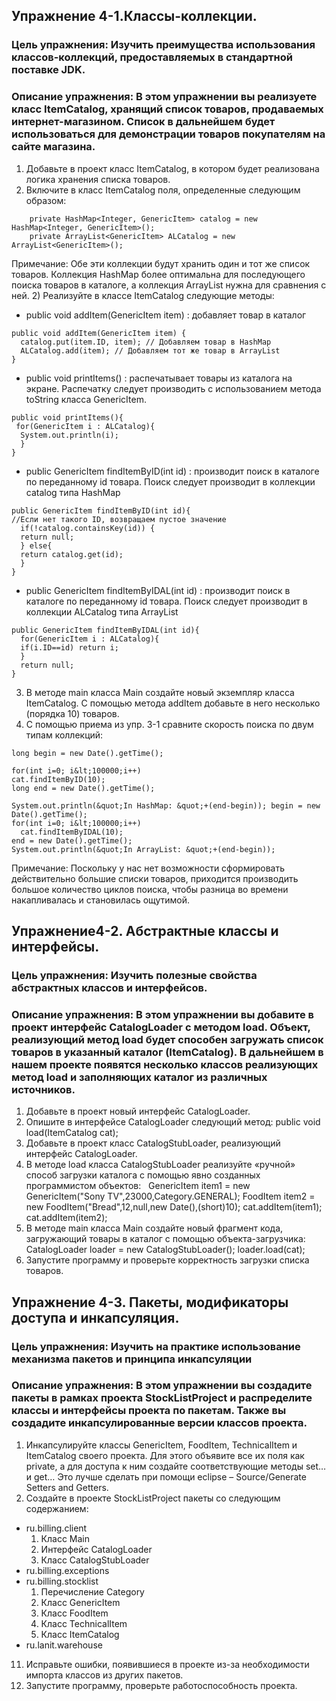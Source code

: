 ## Упражнение 4-1.Классы-коллекции.
### Цель упражнения: Изучить преимущества использования классов-коллекций, предоставляемых в стандартной поставке JDK.
### Описание упражнения: В этом упражнении вы реализуете класс ItemCatalog, хранящий список товаров, продаваемых интернет-магазином. Список в дальнейшем будет использоваться для демонстрации товаров покупателям на сайте магазина.
1) Добавьте в проект класс ItemCatalog, в котором будет реализована логика хранения списка
товаров.
1) Включите в класс ItemCatalog поля, определенные следующим образом:
```
    private HashMap<Integer, GenericItem> catalog = new HashMap<Integer, GenericItem>();
    private ArrayList<GenericItem> ALCatalog = new ArrayList<GenericItem>();
 ```
Примечание: Обе эти коллекции будут хранить один и тот же список товаров. Коллекция HashMap более оптимальна для последующего поиска товаров в каталоге, а коллекция ArrayList нужна для сравнения с ней.
2) Реализуйте в классе ItemCatalog следующие методы:
* public void addItem(GenericItem item) : добавляет товар в каталог
```
public void addItem(GenericItem item) {
  catalog.put(item.ID, item); // Добавляем товар в HashMap
  ALCatalog.add(item); // Добавляем тот же товар в ArrayList
}
```
* public void printItems() : распечатывает товары из каталога на экране. Распечатку следует производить с использованием метода toString класса GenericItem.
```
public void printItems(){
 for(GenericItem i : ALCatalog){
  System.out.println(i);
  }
}
```
* public GenericItem findItemByID(int id) : производит поиск в каталоге по переданному id товара. Поиск следует производит в коллекции catalog типа HashMap
```
public GenericItem findItemByID(int id){
//Если нет такого ID, возвращаем пустое значение
  if(!catalog.containsKey(id)) {
  return null;
  } else{
  return catalog.get(id);
  }
}
```
* public GenericItem findItemByIDAL(int id) : производит поиск в каталоге по переданному id товара. Поиск следует производит в коллекции ALCatalog типа ArrayList
```
public GenericItem findItemByIDAL(int id){
  for(GenericItem i : ALCatalog){
  if(i.ID==id) return i;
  }
  return null;
}
```
3) В методе main класса Main создайте новый экземпляр класса ItemCatalog. С помощью метода addItem добавьте в него несколько (порядка 10) товаров.
4) С помощью приема из упр. 3-1 сравните скорость поиска по двум типам коллекций:
```
long begin = new Date().getTime();
 
for(int i=0; i&lt;100000;i++)
cat.findItemByID(10);
long end = new Date().getTime();

System.out.println(&quot;In HashMap: &quot;+(end-begin)); begin = new
Date().getTime();
for(int i=0; i&lt;100000;i++)
  cat.findItemByIDAL(10);
end = new Date().getTime();
System.out.println(&quot;In ArrayList: &quot;+(end-begin));
```
Примечание: Поскольку у нас нет возможности сформировать действительно большие списки товаров, приходится производить большое количество циклов поиска, чтобы разница во времени накапливалась и становилась ощутимой.
## Упражнение4-2. Абстрактные классы и интерфейсы.
### Цель упражнения: Изучить полезные свойства абстрактных классов и интерфейсов.
### Описание упражнения: В этом упражнении вы добавите в проект интерфейс CatalogLoader c методом load. Объект, реализующий метод load будет способен загружать список товаров в указанный каталог (ItemCatalog). В дальнейшем в нашем проекте появятся несколько классов реализующих метод load и заполняющих каталог из различных источников.
1) Добавьте в проект новый интерфейс CatalogLoader.
5) Опишите в интерфейсе CatalogLoader следующий метод:
public void load(ItemCatalog cat);
6) Добавьте в проект класс CatalogStubLoader, реализующий интерфейс CatalogLoader.
7) В методе load класса CatalogStubLoader реализуйте «ручной» способ загрузки каталога с
помощью явно созданных программистом объектов:  
GenericItem item1 = new GenericItem(&quot;Sony TV&quot;,23000,Category.GENERAL);
FoodItem item2 = new FoodItem(&quot;Bread&quot;,12,null,new Date(),(short)10);
cat.addItem(item1);
cat.addItem(item2);
 
8) В методе main класса Main создайте новый фрагмент кода, загружающий товары в каталог с
помощью объекта-загрузчика:
CatalogLoader loader = new CatalogStubLoader();
loader.load(cat);
9) Запустите программу и проверьте корректность загрузки списка товаров.

## Упражнение 4-3. Пакеты, модификаторы доступа и инкапсуляция. ##
### Цель упражнения: Изучить на практике использование механизма пакетов и принципа инкапсуляции
### Описание упражнения: В этом упражнении вы создадите пакеты в рамках проекта StockListProject и распределите классы и интерфейсы проекта по пакетам. Также вы создадите инкапсулированные версии классов проекта.
1) Инкапсулируйте классы GenericItem, FoodItem, TechnicalItem и ItemCatalog своего
проекта. Для этого объявите все их поля как private, а для доступа к ним создайте
соответствующие методы set… и get…
Это лучше сделать при помощи eclipse – Source/Generate Setters and Getters.
10) Создайте в проекте StockListProject пакеты со следующим содержанием:
* ru.billing.client
  1. Класс Main
  1. Интерфейс CatalogLoader
  1. Класс CatalogStubLoader
* ru.billing.exceptions
* ru.billing.stocklist
  1. Перечисление Category
  1. Класс GenericItem
  1. Класс FoodItem
  1. Класс TechnicalItem
  1. Класс ItemCatalog
* ru.lanit.warehouse
11) Исправьте ошибки, появившиеся в проекте из-за необходимости импорта классов из других
пакетов.
12) Запустите программу, проверьте работоспособность проекта.
